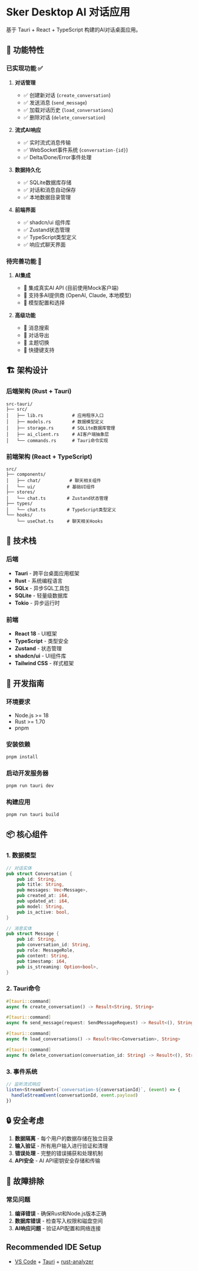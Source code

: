 # Sker Desktop AI 对话应用

基于 Tauri + React + TypeScript 构建的AI对话桌面应用。

## 🎯 功能特性

### 已实现功能 ✅

1. **对话管理**
   - ✅ 创建新对话 (`create_conversation`)
   - ✅ 发送消息 (`send_message`) 
   - ✅ 加载对话历史 (`load_conversations`)
   - ✅ 删除对话 (`delete_conversation`)

2. **流式AI响应**
   - ✅ 实时流式消息传输
   - ✅ WebSocket事件系统 (`conversation-{id}`)
   - ✅ Delta/Done/Error事件处理

3. **数据持久化**
   - ✅ SQLite数据库存储
   - ✅ 对话和消息自动保存
   - ✅ 本地数据目录管理

4. **前端界面**
   - ✅ shadcn/ui 组件库
   - ✅ Zustand状态管理
   - ✅ TypeScript类型定义
   - ✅ 响应式聊天界面

### 待完善功能 🔄

1. **AI集成**
   - 🔄 集成真实AI API (目前使用Mock客户端)
   - 🔄 支持多AI提供商 (OpenAI, Claude, 本地模型)
   - 🔄 模型配置和选择

2. **高级功能**
   - 🔄 消息搜索
   - 🔄 对话导出
   - 🔄 主题切换
   - 🔄 快捷键支持

## 🏗️ 架构设计

### 后端架构 (Rust + Tauri)

```
src-tauri/
├── src/
│   ├── lib.rs           # 应用程序入口
│   ├── models.rs        # 数据模型定义
│   ├── storage.rs       # SQLite数据库管理
│   ├── ai_client.rs     # AI客户端抽象层
│   └── commands.rs      # Tauri命令实现
```

### 前端架构 (React + TypeScript)

```
src/
├── components/
│   ├── chat/           # 聊天相关组件
│   └── ui/            # 基础UI组件
├── stores/
│   └── chat.ts        # Zustand状态管理
├── types/
│   └── chat.ts        # TypeScript类型定义
└── hooks/
    └── useChat.ts     # 聊天相关Hooks
```

## 🔧 技术栈

### 后端
- **Tauri** - 跨平台桌面应用框架
- **Rust** - 系统编程语言
- **SQLx** - 异步SQL工具包
- **SQLite** - 轻量级数据库
- **Tokio** - 异步运行时

### 前端  
- **React 18** - UI框架
- **TypeScript** - 类型安全
- **Zustand** - 状态管理
- **shadcn/ui** - UI组件库
- **Tailwind CSS** - 样式框架

## 🚀 开发指南

### 环境要求
- Node.js >= 18
- Rust >= 1.70
- pnpm

### 安装依赖
```bash
pnpm install
```

### 启动开发服务器
```bash
pnpm run tauri dev
```

### 构建应用
```bash
pnpm run tauri build
```

## 📦 核心组件

### 1. 数据模型

```rust
// 对话实体
pub struct Conversation {
    pub id: String,
    pub title: String,
    pub messages: Vec<Message>,
    pub created_at: i64,
    pub updated_at: i64,
    pub model: String,
    pub is_active: bool,
}

// 消息实体
pub struct Message {
    pub id: String,
    pub conversation_id: String,
    pub role: MessageRole,
    pub content: String,
    pub timestamp: i64,
    pub is_streaming: Option<bool>,
}
```

### 2. Tauri命令

```rust
#[tauri::command]
async fn create_conversation() -> Result<String, String>

#[tauri::command] 
async fn send_message(request: SendMessageRequest) -> Result<(), String>

#[tauri::command]
async fn load_conversations() -> Result<Vec<Conversation>, String>

#[tauri::command]
async fn delete_conversation(conversation_id: String) -> Result<(), String>
```

### 3. 事件系统

```typescript
// 监听流式响应
listen<StreamEvent>(`conversation-${conversationId}`, (event) => {
  handleStreamEvent(conversationId, event.payload)
})
```

## 🔒 安全考虑

1. **数据隔离** - 每个用户的数据存储在独立目录
2. **输入验证** - 所有用户输入进行验证和清理
3. **错误处理** - 完整的错误捕获和处理机制
4. **API安全** - AI API密钥安全存储和传输

## 🐛 故障排除

### 常见问题

1. **编译错误** - 确保Rust和Node.js版本正确
2. **数据库错误** - 检查写入权限和磁盘空间
3. **AI响应问题** - 验证API配置和网络连接

## Recommended IDE Setup

- [VS Code](https://code.visualstudio.com/) + [Tauri](https://marketplace.visualstudio.com/items?itemName=tauri-apps.tauri-vscode) + [rust-analyzer](https://marketplace.visualstudio.com/items?itemName=rust-lang.rust-analyzer)
